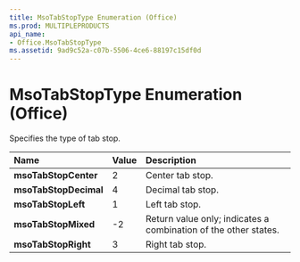 ```yaml
---
title: MsoTabStopType Enumeration (Office)
ms.prod: MULTIPLEPRODUCTS
api_name:
- Office.MsoTabStopType
ms.assetid: 9ad9c52a-c07b-5506-4ce6-88197c15df0d
---
```



# MsoTabStopType Enumeration (Office)

Specifies the type of tab stop.



|**Name**|**Value**|**Description**|
|:-----|:-----|:-----|
|**msoTabStopCenter**|2|Center tab stop.|
|**msoTabStopDecimal**|4|Decimal tab stop.|
|**msoTabStopLeft**|1|Left tab stop.|
|**msoTabStopMixed**|-2|Return value only; indicates a combination of the other states. |
|**msoTabStopRight**|3|Right tab stop.|

